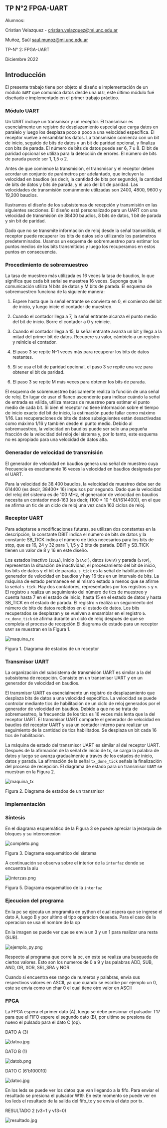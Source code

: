 ## TP N°2 FPGA-UART

Alumnos:

Cristian Velazquez - cristian.velazquez@mi.unc.edu.ar

Muñoz, Saúl  saul.munoz@mi.unc.edu.ar 

TP-N° 2: FPGA-UART

Diciembre 2022

## Introducción


El presente trabajo tiene por objeto el diseño e implementación de un módulo `UART` que comunica datos desde una `ALU`, este último módulo fué diseñado e implementado en el primer trabajo práctico. 



### Módulo UART

Un UART incluye un transmisor y un receptor. El transmisor es esencialmente un registro de desplazamiento especial que carga datos en paralelo y luego los desplaza poco a poco a una velocidad específica. El receptor vuelve a ensamblar los datos. La transmisión comienza con un bit de inicio, seguido de bits de datos y un bit de paridad opcional, y finaliza con bits de parada. El número de bits de datos puede ser 6, 7 u 8. El bit de paridad opcional se utiliza para la detección de errores. El número de bits de parada puede ser 1, 1,5 o 2. 

Antes de que comience la transmisión, el transmisor y el receptor deben acordar un conjunto de parámetros por adelantado, que incluyen la velocidad en baudios (es decir, la cantidad de bits por segundo), la cantidad de bits de datos y bits de parada, y el uso del bit de paridad. Las velocidades de transmisión comúnmente utilizadas son 2400, 4800, 9600 y 19,200 baudios.


Ilustramos el diseño de los subsistemas de recepción y transmisión en las siguientes secciones. El diseño está personalizado para un UART con una velocidad de transmisión de 38400 baudios, 8 bits de datos, 1 bit de parada y sin bit de paridad.

Dado que no se transmite información de reloj desde la señal transmitida, el receptor puede recuperar los bits de datos solo utilizando los parámetros predeterminados. Usamos un esquema de sobremuestreo para estimar los puntos medios de los bits transmitidos y luego los recuperamos en estos puntos en consecuencia.

### Procedimiento de sobremuestreo

La tasa de muestreo más utilizada es 16 veces la tasa de baudios, lo que significa que cada bit serial se muestrea 16 veces. Suponga que la comunicación utiliza N bits de datos y M bits de parada. El esquema de sobremuestreo funciona de la siguiente manera:

1. Espere hasta que la señal entrante se convierta en 0, el comienzo del bit de inicio, y luego inicie el contador de muestreo.

2. Cuando el contador llega a 7, la señal entrante alcanza el punto medio del bit de inicio. Borre el contador a 0 y reinicie.

3. Cuando el contador llega a 15, la señal entrante avanza un bit y llega a la mitad del primer bit de datos. Recupere su valor, cámbielo a un registro y reinicie el contador.

4. El paso 3 se repite N-1 veces más para recuperar los bits de datos restantes.

5. Si se usa el bit de paridad opcional, el paso 3 se repite una vez para obtener el bit de paridad.

6. El paso 3 se repite M más veces para obtener los bits de parada.

El esquema de sobremuestreo básicamente realiza la función de una señal de reloj. En lugar de usar el flanco ascendente para indicar cuándo la señal de entrada es válida, utiliza marcas de muestreo para estimar el punto medio de cada bit. Si bien el receptor no tiene información sobre el tiempo de inicio exacto del bit de inicio, la estimación puede fallar como máximo 1/16. Las recuperaciones de bits de datos subsiguientes están desactivadas como máximo 1/16 y también desde el punto medio. Debido al sobremuestreo, la velocidad en baudios puede ser solo una pequeña fracción de la velocidad del reloj del sistema y, por lo tanto, este esquema no es apropiado para una velocidad de datos alta.


### Generador de velocidad de transmisión

El generador de velocidad en baudios genera una señal de muestreo cuya frecuencia es exactamente 16 veces la velocidad en baudios designada por el UART.

Para la velocidad de 38.400 baudios, la velocidad de muestreo debe ser de 614400 (es decir, 38400* 16) impulsos por segundo. Dado que la velocidad del reloj del sistema es de 100 MHz, el generador de velocidad en baudios necesita un contador mod-163 (es decir, (100 * 10 ^ 6)/(614400)), en el que se afirma un tic de un ciclo de reloj una vez cada 163 ciclos de reloj. 

### Receptor UART

Para adaptarse a modificaciones futuras, se utilizan dos constantes en la descripción, la constante DBIT indica el número de bits de datos y la constante SB_TICK indica el número de ticks necesarios para los bits de stop, que es 16, 24 y 32 para 1, 1,5 y 2 bits de parada. DBIT y SB_TICK tienen un valor de 8 y 16 en este diseño.

Los estados inactivo (`IDLE`), inicio (`START`), datos (`DATA`) y parada (`STOP`), representan la situación de inactividad, el procesamiento del bit de inicio, los bits de datos y el bit de parada. `s_tick` es la señal de habilitación del generador de velocidad en baudios y hay 16 tics en un intervalo de bits. La máquina de estado permanece en el mismo estado a menos que se afirme la señal `s_tick`. Hay dos contadores, representados por los registros `s` y `n`. El registro `s` realiza un seguimiento del número de tics de muestreo y cuenta hasta 7 en el estado de inicio, hasta 15 en el estado de datos y hasta SB_TICK en el estado de parada. El registro `n` realiza un seguimiento del número de bits de datos recibidos en el estado de datos. Los bits recuperados se desplazan y se vuelven a ensamblar en el registro `b`. `rx_done_tick` se afirma durante un ciclo de reloj después de que se completa el proceso de recepción.El diagrama de estado para un receptor `UART` se muestran en la Figura 1.


![maquina_rx](./image/maquina_rx.png)


Figura 1. Diagrama de estados de un receptor

### Transmisor UART

La organización del subsistema de transmisión UART es similar a la del subsistema de recepción. Consiste en un transmisor UART y en un generador de velocidad en baudios.

El transmisor UART es esencialmente un registro de desplazamiento que desplaza bits de datos a una velocidad específica. La velocidad se puede controlar mediante tics de habilitación de un ciclo de reloj generados por el generador de velocidad en baudios. Debido a que no se trata de sobremuestreo, la frecuencia de los tics es 16 veces más lenta que la del receptor UART. El transmisor UART comparte el generador de velocidad en baudios del receptor UART y usa un contador interno para realizar un seguimiento de la cantidad de tics habilitados. Se desplaza un bit cada 16 tics de habilitación.


La máquina de estado del transmisor UART es similar al del receptor UART. Después de la afirmación de la señal de inicio de tx, se carga la palabra de datos y luego se avanza gradualmente a través de los estados de inicio, datos y parada. La afirmación de la señal `tx_done_tick` señala la finalización del proceso de recepción. El diagrama de estado para un transmisor `UART` se muestran en la Figura 2.

![maquina_tx](./image/maquina_tx.png)

Figura 2. Diagrama de estados de un transmisor

### Implementación

### Síntesis

En el diagrama esquemático de la Figura 3 se puede apreciar la jerarquia de bloques y su interconexion


![completo.png](./image/completo.png)

Figura 3. Diagrama esquemático del sistema

A continuación se observa sobre el interior de la `interfaz` donde se encuentra la alu

![interzas.png](./image/interfaz.png)


Figura 5. Diagrama esquemático de la `interfaz`

### Ejecucion del programa

En la pc se ejecuta un programita en python el cual espera que se ingrese el dato A, luego B y por ultimo el tipo operacion deseada. Para el caso de la operacion se usa el nombre de la op

En la imagen se puede ver que se envia un 3 y un 1 para realizar una resta (SUB).

![ejemplo_py.png](./image/ejemplo_py.png)


Respecto al programa que corre la pc, en este se realiza una busqueda de ciertos valores. Esto son los numeros de 0 a 9 y las palabras ADD, SUB, AND, OR, XOR, SRL,SRA y NOR.

Cuando si encuentra ese rango de numeros y palabras, envia sus respectivos valores en ASCII, ya que cuando se escribe por ejemplo un 0, este se envia como un char 0 el cual tiene otro valor en ASCII

### FPGA

La FPGA espera el primer dato (A), luego se debe presionar el pulsador T17 para que el FIFO espere el segundo dato (B), por ultimo se presiona de nuevo el pulsado para el dato C (op). 

DATO A (3)

![datoa.jpg](./image/datoa.jpg)


DATO B (1)

![datob.png](./image/datob.png)


DATO C (6'b100010)

![datoc.jpg](./image/datoc.jpg)


En los leds se puede ver los datos que van llegando a la fifo. Para enviar el resultado se presiona el pulsador W19. En este momento se puede ver en los leds el resultado de la salida del fifo_tx y se envia el dato por tx.

RESULTADO 2 (v3=1 y v13=0)

![resultado.jpg](./image/resultado.jpg)